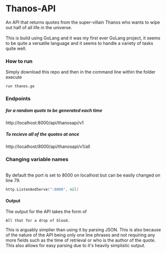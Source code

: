# Thanos-API
An API that returns quotes from the super-villain Thanos who wants to wipe out half of all life in the universe.
<br>
<br>
This is build using GoLang and it was my first ever GoLang project, it seems to be quite a versatile language and it seems to handle a variety of tasks quite well.
<h3>How to run</h3>
Simply download this repo and then in the command line within the folder execute 

```
run thanos.go
```

<h3>Endpoints</h3>
<h5>for a random quote to be generated each time</h5>

http://localhost:8000/api/thanosapi/v1

<h5>To recieve all of the quotes at once</h5>

http://localhost/8000/api/thanosapi/v1/all

<h3>Changing variable names</h3>
<br>
By default the port is set to 8000 on localhost but can be easily changed on line 79.
<br>

```go
http.ListenAndServe(":8000", nil)
```
<h4>Output</h4>
The output for the API takes the form of 

```
All that for a drop of blood.
```

This is arguably simplier than using it by parsing JSON. This is also because of the nature of the API being only one line phrases and not requiring any more fields such as the time of retrieval or who is the author of the quote. This also allows for easy parsing due to it's heavily simplistic output.
